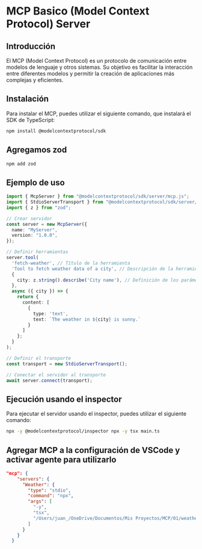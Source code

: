 # MCP Basico (Model Context Protocol) Server

## Introducción
El MCP (Model Context Protocol) es un protocolo de comunicación entre modelos de lenguaje y otros sistemas. Su objetivo es facilitar la interacción entre diferentes modelos y permitir la creación de aplicaciones más complejas y eficientes.

## Instalación
Para instalar el MCP, puedes utilizar el siguiente comando, que instalará el SDK de TypeScript:

```bash
npm install @modelcontextprotocol/sdk
```

## Agregamos zod
```bash
npm add zod
```

## Ejemplo de uso
```typescript
import { McpServer } from "@modelcontextprotocol/sdk/server/mcp.js";
import { StdioServerTransport } from "@modelcontextprotocol/sdk/server/stdio.js";
import { z } from "zod";

// Crear servidor
const server = new McpServer({
  name: "MyServer",
  version: "1.0.0",
});

// Definir herramientas
server.tool(
  'fetch-weather', // Título de la herramienta
  'Tool to fetch weather data of a city', // Descripción de la herramienta
  {
    city: z.string().describe('City name'), // Definición de los parámetros de entrada
  },
  async ({ city }) => {
    return {
      content: [
        {
          type: 'text',
          text: `The weather in ${city} is sunny.`
        }
      ]
    };
  }
);

// Definir el transporte
const transport = new StdioServerTransport();

// Conectar el servidor al transporte
await server.connect(transport);
```

## Ejecución usando el inspector
Para ejecutar el servidor usando el inspector, puedes utilizar el siguiente comando:

```bash
npx -y @modelcontextprotocol/inspector npx -y tsx main.ts
```

## Agregar MCP a la configuración de VSCode y activar agente para utilizarlo

```json
"mcp": {
    "servers": {
      "Weather": {
        "type": "stdio",
        "command": "npx",
        "args": [
          "-y",
          "tsx",
          "/Users/juan_/OneDrive/Documentos/Mis Proyectos/MCP/01/weather.ts"
        ]
      }
    }
  }
```